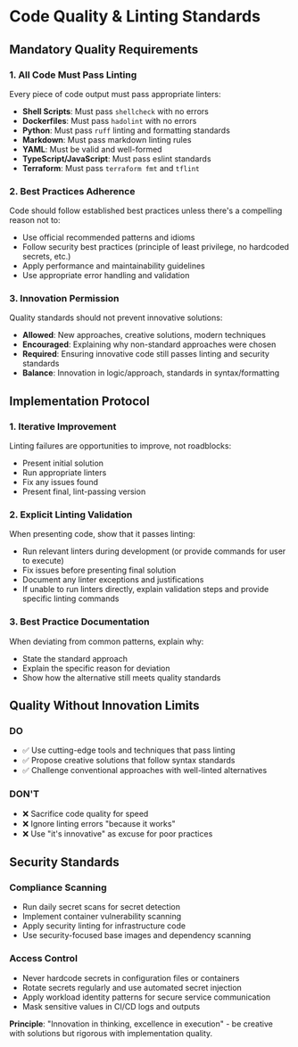 # Code Quality & Linting Standards

## Mandatory Quality Requirements

### 1. All Code Must Pass Linting

Every piece of code output must pass appropriate linters:

- **Shell Scripts**: Must pass `shellcheck` with no errors
- **Dockerfiles**: Must pass `hadolint` with no errors
- **Python**: Must pass `ruff` linting and formatting standards
- **Markdown**: Must pass markdown linting rules
- **YAML**: Must be valid and well-formed
- **TypeScript/JavaScript**: Must pass eslint standards
- **Terraform**: Must pass `terraform fmt` and `tflint`

### 2. Best Practices Adherence

Code should follow established best practices unless there's a compelling reason not to:

- Use official recommended patterns and idioms
- Follow security best practices (principle of least privilege, no hardcoded secrets, etc.)
- Apply performance and maintainability guidelines
- Use appropriate error handling and validation

### 3. Innovation Permission

Quality standards should not prevent innovative solutions:

- **Allowed**: New approaches, creative solutions, modern techniques
- **Encouraged**: Explaining why non-standard approaches were chosen
- **Required**: Ensuring innovative code still passes linting and security standards
- **Balance**: Innovation in logic/approach, standards in syntax/formatting

## Implementation Protocol

### 1. Iterative Improvement

Linting failures are opportunities to improve, not roadblocks:

- Present initial solution
- Run appropriate linters
- Fix any issues found
- Present final, lint-passing version

### 2. Explicit Linting Validation

When presenting code, show that it passes linting:

- Run relevant linters during development (or provide commands for user to execute)
- Fix issues before presenting final solution
- Document any linter exceptions and justifications
- If unable to run linters directly, explain validation steps and provide specific linting commands

### 3. Best Practice Documentation

When deviating from common patterns, explain why:

- State the standard approach
- Explain the specific reason for deviation
- Show how the alternative still meets quality standards

## Quality Without Innovation Limits

### DO

- ✅ Use cutting-edge tools and techniques that pass linting
- ✅ Propose creative solutions that follow syntax standards
- ✅ Challenge conventional approaches with well-linted alternatives

### DON'T

- ❌ Sacrifice code quality for speed
- ❌ Ignore linting errors "because it works"
- ❌ Use "it's innovative" as excuse for poor practices

## Security Standards

### Compliance Scanning

- Run daily secret scans for secret detection
- Implement container vulnerability scanning
- Apply security linting for infrastructure code
- Use security-focused base images and dependency scanning

### Access Control

- Never hardcode secrets in configuration files or containers
- Rotate secrets regularly and use automated secret injection
- Apply workload identity patterns for secure service communication
- Mask sensitive values in CI/CD logs and outputs

**Principle**: "Innovation in thinking, excellence in execution" - be creative with solutions but rigorous with implementation quality.
